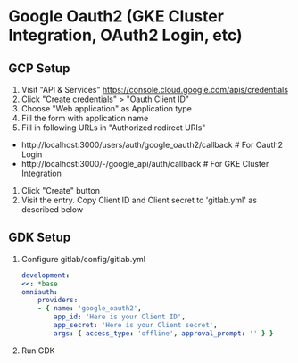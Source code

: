 # Google Oauth2 (GKE Cluster Integration, OAuth2 Login, etc)

## GCP Setup

1. Visit "API & Services" https://console.cloud.google.com/apis/credentials
1. Click "Create credentials" > "Oauth Client ID"
1. Choose "Web application" as Application type
1. Fill the form with application name
1. Fill in following URLs in "Authorized redirect URIs"
 - http://localhost:3000/users/auth/google_oauth2/callback # For Oauth2 Login
 - http://localhost:3000/-/google_api/auth/callback  # For GKE Cluster Integration
1. Click "Create" button
1. Visit the entry. Copy Client ID and Client secret to 'gitlab.yml' as described below

## GDK Setup

1. Configure gitlab/config/gitlab.yml

    ```yml
    development:
    <<: *base
    omniauth:
        providers:
        - { name: 'google_oauth2',
            app_id: 'Here is your Client ID',
            app_secret: 'Here is your Client secret',
            args: { access_type: 'offline', approval_prompt: '' } }

    ```

1. Run GDK

